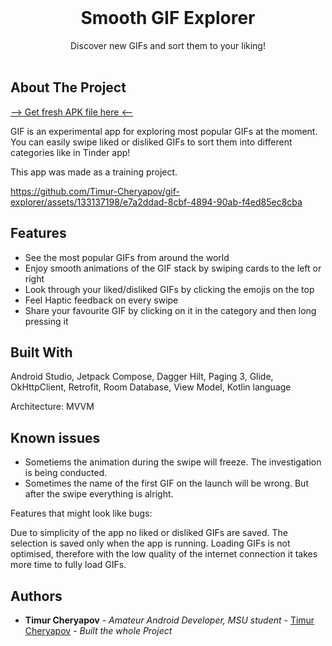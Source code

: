 <br/>
<p align="center">
  <h1 align="center">Smooth GIF Explorer</h1>

  <p align="center">
    Discover new GIFs and sort them to your liking!
    <br/>
    <br/>
  </p>
</p>



## About The Project
[--> Get fresh APK file here <--](GIF.apk)

GIF is an experimental app for exploring most popular GIFs at the moment.
You can easily swipe liked or disliked GIFs to sort them into different categories like in Tinder app!

This app was made as a training project.

https://github.com/Timur-Cheryapov/gif-explorer/assets/133137198/e7a2ddad-8cbf-4894-90ab-f4ed85ec8cba

## Features

- See the most popular GIFs from around the world
- Enjoy smooth animations of the GIF stack by swiping cards to the left or right
- Look through your liked/disliked GIFs by clicking the emojis on the top
- Feel Haptic feedback on every swipe
- Share your favourite GIF by clicking on it in the category and then long pressing it

## Built With

Android Studio, Jetpack Compose, Dagger Hilt, Paging 3, Glide, OkHttpClient, Retrofit, Room Database, View Model, Kotlin language

Architecture: MVVM

## Known issues
- Sometiems the animation during the swipe will freeze. The investigation is being conducted.
- Sometimes the name of the first GIF on the launch will be wrong. But after the swipe everything is alright.

Features that might look like bugs:

Due to simplicity of the app no liked or disliked GIFs are saved. The selection is saved only when the app is running.
Loading GIFs is not optimised, therefore with the low quality of the internet connection it takes more time to fully load GIFs.

## Authors

* **Timur Cheryapov** - *Amateur Android Developer, MSU student* - [Timur Cheryapov](https://github.com/Timur-Cheryapov) - *Built the whole Project*
